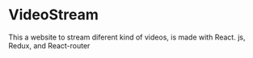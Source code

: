 # VideoStream
This a website to stream diferent kind of videos, is made with React. js, Redux, and React-router
